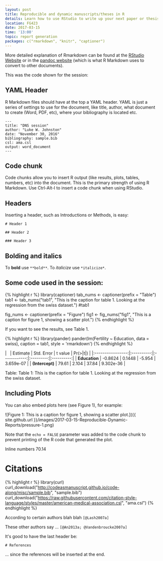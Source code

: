 ```yaml
---
layout: post
title: Reproducible and dynamic manuscripts/theses in R
details: Learn how to use RStudio to write up your next paper or thesis.
location: FG423
date: 2017-03-15
time: '13:00'
topic: report generation
packages: c("rmarkdown", "knitr", "captioner")
---
```


More detailed explanation of Rmarkdown can be found at the 
[RStudio Website](http://rmarkdown.rstudio.com/) or in the 
[pandoc website](http://pandoc.org/) (which is what R Markdown uses to convert
to other documents).

This was the code shown for the session:

## YAML Header

R Markdown files should have at the top a YAML header. YAML is just a series of
settings to use for the document, like title, author, what document to create
(Word, PDF, etc), where your bibliography is located etc.

```
---
title: "DNS session"
author: "Luke W. Johnston"
date: "November 30, 2016"
bibliography: sample.bib
csl: ama.csl
output: word_document
---
```

## Code chunk

Code chunks allow you to insert R output (like results, plots, tables, numbers,
etc) into the document. This is the primary strength of using R Markdown. Use
Ctrl-Alt-I to insert a code chunk when using RStudio.

## Headers

Inserting a header, such as Introductions or Methods, is easy:

```
# Header 1

## Header 2

### Header 3
```

## Bolding and italics

To **bold** use `**bold**`. To *italicize* use `*italicize*`.

## Some code used in the session:


{% highlight r %}
library(captioner)
tab_nums <- captioner(prefix = "Table")
tab1 <- tab_nums("tab1", "This is the caption for table 1. Looking at the regression from the swiss dataset.")
#tab1

fig_nums <- captioner(prefix = "Figure")
fig1 <- fig_nums("fig1", "This is a caption for figure 1, showing a scatter plot.")
{% endhighlight %}

If you want to see the results, see Table  1.


{% highlight r %}
library(pander)
pander(lm(Fertility ~ Education, data = swiss), caption = tab1, style = 'rmarkdown')
{% endhighlight %}



|      &nbsp;       |  Estimate  |  Std. Error  |  t value  |  Pr(>|t|)  |
|:-----------------:|:----------:|:------------:|:---------:|:----------:|
|   **Education**   |  -0.8624   |    0.1448    |  -5.954   | 3.659e-07  |
|  **(Intercept)**  |   79.61    |    2.104     |   37.84   | 9.302e-36  |

Table: Table  1: This is the caption for table 1. Looking at the regression from the swiss dataset.

## Including Plots

You can also embed plots here (see Figure  1), for example:

![Figure  1: This is a caption for figure 1, showing a scatter plot.]({{ site.github.url }}/images/2017-03-15-Reproducible-Dynamic-Reports/pressure-1.png)

Note that the `echo = FALSE` parameter was added to the code chunk to prevent printing of the R code that generated the plot.

Inline numbers 70.14

# Citations


{% highlight r %}
library(curl)
curl_download("http://codeasmanuscript.github.io/code-along/misc/sample.bib", "sample.bib")
curl_download("https://raw.githubusercontent.com/citation-style-language/styles/master/american-medical-association.csl", "ama.csl")
{% endhighlight %}

According to certain authors blah blah `[@Lash2007a]`

These other authors say ... `[@An2013a; @Vandenbroucke2007a]`

It's good to have the last header be:

```
# References
```

... since the references will be inserted at the end.
